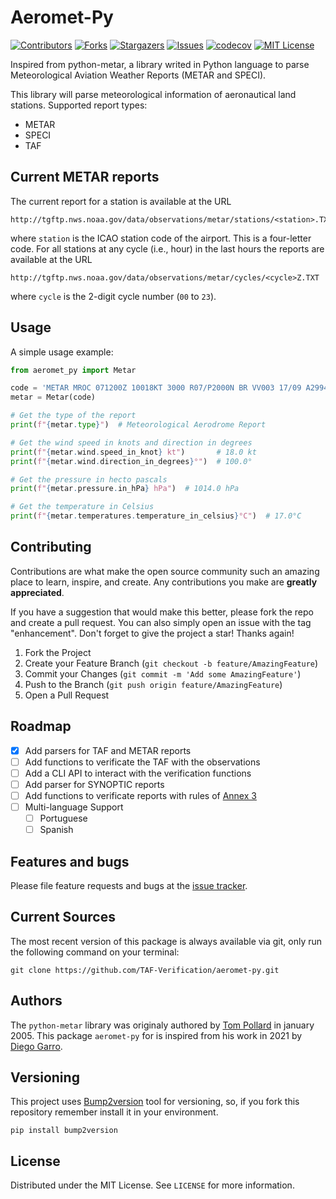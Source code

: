 # Aeromet-Py

[![Contributors][contributors-shield]][contributors-url]
[![Forks][forks-shield]][forks-url]
[![Stargazers][stars-shield]][stars-url]
[![Issues][issues-shield]][issues-url]
[![codecov][coverage-shield]][coverage-url]
[![MIT License][license-shield]][license-url]

[coverage-shield]: https://codecov.io/gh/TAF-Verification/aeromet-py/branch/main/graph/badge.svg?token=1MUT17FQZY
[coverage-url]: https://codecov.io/gh/TAF-Verification/aeromet-py
[contributors-shield]: https://img.shields.io/github/contributors/TAF-Verification/aeromet-py.svg
[contributors-url]: https://github.com/TAF-Verification/aeromet-py/graphs/contributors
[forks-shield]: https://img.shields.io/github/forks/TAF-Verification/aeromet-py.svg
[forks-url]: https://github.com/TAF-Verification/aeromet-py/network/members
[stars-shield]: https://img.shields.io/github/stars/TAF-Verification/aeromet-py.svg
[stars-url]: https://github.com/TAF-Verification/aeromet-py/stargazers
[issues-shield]: https://img.shields.io/github/issues/TAF-Verification/aeromet-py.svg
[issues-url]: https://github.com/TAF-Verification/aeromet-py/issues
[license-shield]: https://img.shields.io/github/license/TAF-Verification/aeromet-py.svg
[license-url]: https://github.com/TAF-Verification/aeromet-py/blob/master/LICENSE

Inspired from python-metar, a library writed in Python language to parse Meteorological Aviation Weather Reports (METAR and SPECI).

This library will parse meteorological information of aeronautical land stations.
Supported report types:
* METAR
* SPECI
* TAF

## Current METAR reports

The current report for a station is available at the URL

```
http://tgftp.nws.noaa.gov/data/observations/metar/stations/<station>.TXT
```

where `station` is the ICAO station code of the airport. This is a four-letter code.
For all stations at any cycle (i.e., hour) in the last  hours the reports are available
at the URL

```
http://tgftp.nws.noaa.gov/data/observations/metar/cycles/<cycle>Z.TXT
```

where `cycle` is the 2-digit cycle number (`00` to `23`).

## Usage

A simple usage example:

```python
from aeromet_py import Metar

code = 'METAR MROC 071200Z 10018KT 3000 R07/P2000N BR VV003 17/09 A2994 RESHRA NOSIG'
metar = Metar(code)

# Get the type of the report
print(f"{metar.type}")  # Meteorological Aerodrome Report

# Get the wind speed in knots and direction in degrees
print(f"{metar.wind.speed_in_knot} kt")       # 18.0 kt 
print(f"{metar.wind.direction_in_degrees}°")  # 100.0°

# Get the pressure in hecto pascals
print(f"{metar.pressure.in_hPa} hPa")  # 1014.0 hPa

# Get the temperature in Celsius
print(f"{metar.temperatures.temperature_in_celsius}°C")  # 17.0°C
```

## Contributing

Contributions are what make the open source community such an amazing place to learn, inspire, and create.
Any contributions you make are **greatly appreciated**.

If you have a suggestion that would make this better, please fork the repo and create a pull request.
You can also simply open an issue with the tag "enhancement".
Don't forget to give the project a star! Thanks again!

1. Fork the Project
2. Create your Feature Branch (`git checkout -b feature/AmazingFeature`)
3. Commit your Changes (`git commit -m 'Add some AmazingFeature'`)
4. Push to the Branch (`git push origin feature/AmazingFeature`)
5. Open a Pull Request

## Roadmap

- [x] Add parsers for TAF and METAR reports
- [ ] Add functions to verificate the TAF with the observations
- [ ] Add a CLI API to interact with the verification functions
- [ ] Add parser for SYNOPTIC reports
- [ ] Add functions to verificate reports with rules of [Annex 3][annex3]
- [ ] Multi-language Support
    - [ ] Portuguese
    - [ ] Spanish

[annex3]: https://www.icao.int/airnavigation/IMP/Documents/Annex%203%20-%2075.pdf

## Features and bugs

Please file feature requests and bugs at the [issue tracker][tracker].

[tracker]: https://github.com/TAF-Verification/aeromet-py/issues

## Current Sources

The most recent version of this package is always available via git, only run the
following command on your terminal:

```
git clone https://github.com/TAF-Verification/aeromet-py.git
```

## Authors

The `python-metar` library was originaly authored by [Tom Pollard][TomPollard] in january 2005.
This package `aeromet-py` for is inspired from his work in 2021 by [Diego Garro][DiegoGarro].

[TomPollard]: https://github.com/tomp
[DiegoGarro]: https://github.com/diego-garro

## Versioning

This project uses [Bump2version][bumpversion] tool for versioning, so, if you fork this
repository remember install it in your environment.

[bumpversion]: https://pypi.org/project/bump2version/

```
pip install bump2version
```

## License

Distributed under the MIT License. See `LICENSE` for more information.